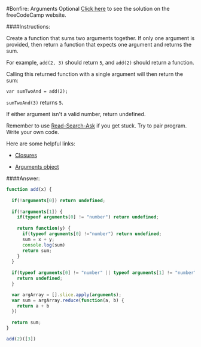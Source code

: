 #Bonfire: Arguments Optional
<a href="http://freecodecamp.com/challenges/Bonfire:%20Arguments%20Optional?solution=function%20add(x)%20%7B%0A%20%20%0A%20%20if(!arguments%5B0%5D)%20return%20undefined%3B%0A%20%20%0A%20%20if(!arguments%5B1%5D)%20%7B%0A%20%20%20%20if(typeof%20arguments%5B0%5D%20!%3D%20%22number%22)%20return%20undefined%3B%0A%20%20%20%20%0A%20%20%20%20return%20function(y)%20%7B%0A%20%20%20%20%20%20if(typeof%20arguments%5B0%5D%20!%3D%22number%22)%20return%20undefined%3B%0A%20%20%20%20%20%20sum%20%3D%20x%20%2B%20y%3B%0A%20%20%20%20%20%20console.log(sum)%0A%20%20%20%20%20%20return%20sum%3B%0A%20%20%20%20%7D%0A%20%20%7D%0A%20%20%0A%20%20if(typeof%20arguments%5B0%5D%20!%3D%20%22number%22%20%7C%7C%20typeof%20arguments%5B1%5D%20!%3D%20%22number%22)%20%7B%0A%20%20%20%20return%20undefined%3B%0A%20%20%7D%0A%0A%20%20var%20argArray%20%3D%20%5B%5D.slice.apply(arguments)%3B%0A%20%20var%20sum%20%3D%20argArray.reduce(function(a%2C%20b)%20%7B%0A%20%20%20%20return%20a%20%2B%20b%0A%20%20%7D)%0A%20%20%0A%20%20return%20sum%3B%0A%7D%0A%0Aadd(2)(%5B3%5D)" target="_blank">Click here</a> to see the solution on the freeCodeCamp website.


####Instructions:
<p class="wrappable negative-10">Create a function that sums two arguments together. If only one argument is provided, then return a function that expects one argument and returns the sum.</p><p class="wrappable negative-10">For example, <code>add(2, 3)</code> should return <code>5</code>, and <code>add(2)</code> should return a function.</p><p class="wrappable negative-10">Calling this returned function with a single argument will then return the sum:</p><p class="wrappable negative-10"><code>var sumTwoAnd = add(2);</code></p><p class="wrappable negative-10"><code>sumTwoAnd(3)</code> returns <code>5</code>.</p><p class="wrappable negative-10">If either argument isn&apos;t a valid number, return undefined.</p><p class="wrappable negative-10">Remember to use <a href="//github.com/FreeCodeCamp/freecodecamp/wiki/How-to-get-help-when-you-get-stuck" target="_blank">Read-Search-Ask</a> if you get stuck. Try to pair program. Write your own code.</p><div class="negative-30-bottom"><div id="MDN-links"><p class="negative-10">Here are some helpful links:</p><div class="negative-10"><ul><li><a href="https://developer.mozilla.org/en-US/docs/Web/JavaScript/Closures" target="_blank">Closures</a></li></ul></div><div class="negative-10"><ul><li><a href="https://developer.mozilla.org/en-US/docs/Web/JavaScript/Reference/Functions/arguments" target="_blank">Arguments object</a></li></ul></div></div></div>


####Answer:
```javascript
function add(x) {
  
  if(!arguments[0]) return undefined;
  
  if(!arguments[1]) {
    if(typeof arguments[0] != "number") return undefined;
    
    return function(y) {
      if(typeof arguments[0] !="number") return undefined;
      sum = x + y;
      console.log(sum)
      return sum;
    }
  }
  
  if(typeof arguments[0] != "number" || typeof arguments[1] != "number") {
    return undefined;
  }

  var argArray = [].slice.apply(arguments);
  var sum = argArray.reduce(function(a, b) {
    return a + b
  })
  
  return sum;
}

add(2)([3])
```